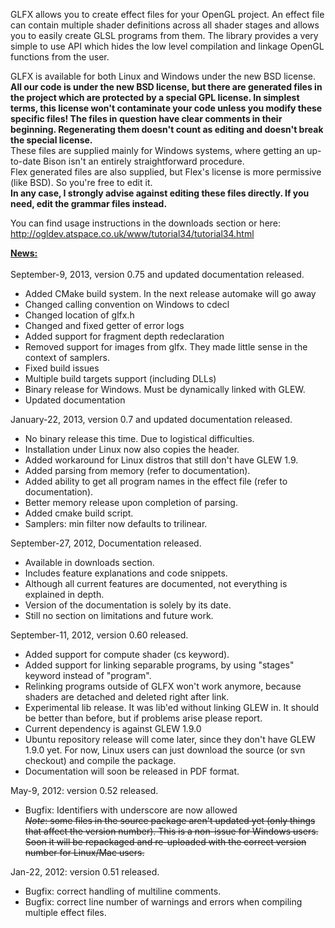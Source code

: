 GLFX allows you to create effect files for your OpenGL project. An effect file can contain multiple shader definitions across all shader stages and allows you to easily create GLSL programs from them. The library provides a very simple to use API which hides the low level compilation and linkage OpenGL functions from the user.

GLFX is available for both Linux and Windows under the new BSD license.<br>
<b>All our code is under the new BSD license, but there are generated files in the project which are protected by a special GPL license. In simplest terms, this license won't contaminate your code unless you modify these specific files! The files in question have clear comments in their beginning. Regenerating them doesn't count as editing and doesn't break the special license.</b><br>
These files are supplied mainly for Windows systems, where getting an up-to-date Bison isn't an entirely straightforward procedure.<br>
Flex generated files are also supplied, but Flex's license is more permissive (like BSD). So you're free to edit it.<br>
<b>In any case, I strongly advise against editing these files directly. If you need, edit the grammar files instead.</b>

You can find usage instructions in the downloads section or here: <a href='http://ogldev.atspace.co.uk/www/tutorial34/tutorial34.html'>http://ogldev.atspace.co.uk/www/tutorial34/tutorial34.html</a>

<u><b>News:</b></u><br><br>
September-9, 2013, version 0.75 and updated documentation released.<br>
- Added CMake build system. In the next release automake will go away<br>
- Changed calling convention on Windows to cdecl<br>
- Changed location of glfx.h<br>
- Changed and fixed getter of error logs<br>
- Added support for fragment depth redeclaration<br>
- Removed support for images from glfx. They made little sense in the context of samplers.<br>
- Fixed build issues<br>
- Multiple build targets support (including DLLs)<br>
- Binary release for Windows. Must be dynamically linked with GLEW.<br>
- Updated documentation<br>

January-22, 2013, version 0.7 and updated documentation released.<br>
- No binary release this time. Due to logistical difficulties.<br>
- Installation under Linux now also copies the header.<br>
- Added workaround for Linux distros that still don't have GLEW 1.9.<br>
- Added parsing from memory (refer to documentation).<br>
- Added ability to get all program names in the effect file (refer to documentation).<br>
- Better memory release upon completion of parsing.<br>
- Added cmake build script.<br>
- Samplers: min filter now defaults to trilinear.<br>

September-27, 2012, Documentation released.<br>
- Available in downloads section.<br>
- Includes feature explanations and code snippets.<br>
- Although all current features are documented, not everything is explained in depth.<br>
- Version of the documentation is solely by its date.<br>
- Still no section on limitations and future work.<br>

September-11, 2012, version 0.60 released.<br>
- Added support for compute shader (cs keyword).<br>
- Added support for linking separable programs, by using "stages" keyword instead of "program".<br>
- Relinking programs outside of GLFX won't work anymore, because shaders are detached and deleted right after link.<br>
- Experimental lib release. It was lib'ed without linking GLEW in. It should be better than before, but if problems arise please report.<br>
- Current dependency is against GLEW 1.9.0<br>
- Ubuntu repository release will come later, since they don't have GLEW 1.9.0 yet. For now, Linux users can just download the source (or svn checkout) and compile the package.<br>
- Documentation will soon be released in PDF format.<br>

May-9, 2012: version 0.52 released.<br>
- Bugfix: Identifiers with underscore are now allowed<br>
<strike><i>Note</i>: some files in the source package aren't updated yet (only things that affect the version number). This is a non-issue for Windows users. Soon it will be repackaged and re-uploaded with the correct version number for Linux/Mac users.</strike><br>

Jan-22, 2012: version 0.51 released.<br>
- Bugfix: correct handling of multiline comments.<br>
- Bugfix: correct line number of warnings and errors when compiling multiple effect files.